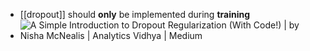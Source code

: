 - [[dropout]] should **only** be implemented during **training**
- ![A Simple Introduction to Dropout Regularization (With Code!) | by Nisha  McNealis | Analytics Vidhya | Medium](https://miro.medium.com/v2/resize:fit:518/0*EY8R7nS10y5kQzOx)